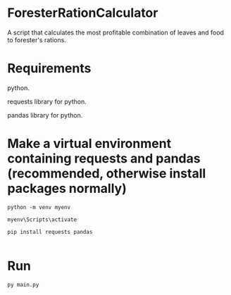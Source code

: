 # ForesterRationCalculator
A script that calculates the most profitable combination of leaves and food to forester's rations.

# Requirements
python.

requests library for python.

pandas library for python.

# Make a virtual environment containing requests and pandas (recommended, otherwise install packages normally)
```
python -m venv myenv

myenv\Scripts\activate

pip install requests pandas   
     
```


# Run
```
py main.py
```
